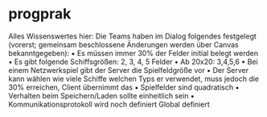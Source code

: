 # progprak

Alles Wissenswertes hier: 
Die Teams haben im Dialog folgendes festgelegt (vorerst; gemeinsam 
beschlossene Änderungen werden über Canvas bekanntgegeben):
▪ Es müssen immer 30% der Felder initial belegt werden
▪ Es gibt folgende Schiffsgrößen: 2, 3, 4, 5 Felder
• Ab 20x20: 3,4,5,6
▪ Bei einem Netzwerkspiel gibt der Server die Spielfeldgröße vor 
▪ Der Server kann wählen wie viele Schiffe welchen Typs er verwendet, muss 
jedoch die 30% erreichen, Client übernimmt das
▪ Spielfelder sind quadratisch
▪ Verhalten beim Speichern/Laden sollte einheitlich sein
▪ Kommunikationsprotokoll wird noch definiert
Global definiert
